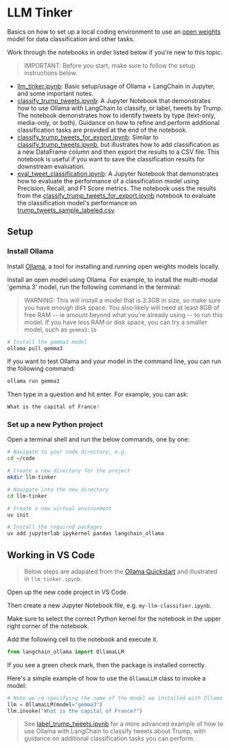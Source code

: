 # LLM Tinker

Basics on how to set up a local coding environment to use an [open weights](https://opensource.org/ai/open-weights) model for data classification and other tasks.

Work through the notebooks in order listed below if you're new to this topic.

> IMPORTANT: Before you start, make sure to follow the setup instructions below.

- [llm_tinker.ipynb](llm_tinker.ipynb): Basic setup/usage of Ollama + LangChain in Jupyter, and some important notes.
- [classify_trump_tweets.ipynb](classify_trump_tweets.ipynb): A Jupyter Notebook that demonstrates how to use Ollama with LangChain to classify, or label, tweets by Trump. The notebook demonstrates how to identify tweets by type (text-only, media-only, or both). Guidance on how to refine and perform additional classification tasks are provided at the end of the notebook.
- [classify_trump_tweets_for_export.ipynb](classify_trump_tweets_for_export.ipynb): Similar to [classify_trump_tweets.ipynb](classify_trump_tweets.ipynb), but illustrates how to add classification as a new DataFrame column and then  export the results to a CSV file. This notebook is useful if you want to save the classification results for downstream evaluation.
- [eval_tweet_classification.ipynb](eval_tweet_classification.ipynb): A Jupyter Notebook that demonstrates how to evaluate the performance of a classification model using Precision, Recall, and F1 Score metrics. The notebook uses the results from the [classify_trump_tweets_for_export.ipynb](classify_trump_tweets_for_export.ipynb) notebook to evaluate the classification model's performance on [trump_tweets_sample_labeled.csv](trump_tweets_sample_labeled.csv).

## Setup

### Install Ollama

Install [Ollama](https://github.com/ollama/ollama?tab=readme-ov-file#ollama), a tool for installing and running open weights models locally.

Install an open model using Ollama. For example, to install the
multi-modal 'gemma 3' model, run the following command in the terminal:

> WARNING: This will install a model that is 3.3GB in size, so make sure you have enough disk space.
> You also likely will need at least 8GB of free RAM -- ie amount beyond what you're already using
> -- to run this model. If
> you have less RAM or disk space, you can try a smaller model, such as `gemma3:1b`

```bash
# Install the gemma3 model
ollama pull gemma3
```

If you want to test Ollama and your model in the command line,
you can run the following command:

```bash
ollama run gemma3
```

Then type in a question and hit enter. For example, you can ask:

```bash
What is the capital of France?
```

### Set up a new Python project

Open a terminal shell and run the below commands, one by one:

```bash
# Navigate to your code directory, e.g.
cd ~/code

# Create a new directory for the project
mkdir llm-tinker

# Navigate into the new directory
cd llm-tinker

# Create a new virtual environment
uv init

# Install the required packages
uv add jupyterlab ipykernel pandas langchain_ollama
```

## Working in VS Code

> Below steps are adapated from the [Ollama Quickstart](https://python.langchain.com/docs/how_to/local_llms/#quickstart) and illustrated in `llm_tinker.ipynb`.

Open up the new code project in VS Code.

Then create a new Jupyter Notebook file, e.g. `my-llm-classifier.ipynb`.

Make sure to select the correct Python kernel for the notebook in the upper right corner of the notebook.

Add the following cell to the notebook and execute it.

```python
from langchain_ollama import OllamaLLM
```

If you see a green check mark, then the package is installed correctly.

Here's a simple example of how to use the `OllamaLLM` class to invoke a model:

```python
# Note we're specifying the name of the model we installed with Ollama
llm = OllamaLLM(model="gemma3")
llm.invoke("What is the capital of France?")
```

> See [label_trump_tweets.ipynb](label_trump_tweets.ipynb) for a more advanced example of how to use Ollama with LangChain to classify tweets about Trump, with guidance on additional classification tasks you can perform.

